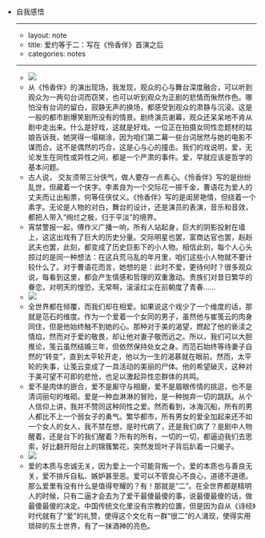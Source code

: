- 自我感悟
    - ---
    - layout: note
    - title: 爱约等于二：写在《怜香伴》首演之后
    - categories: notes
    - ---
    - ![](http://www.baibanbao.net/wp-content/uploads/2015/01/IMG_6573.jpg)
    - 从《怜香伴》的演出现场，我发现，观众的心与舞台深度融合，可以听到观众为一两句台词而窃笑，也可以听到观众为正剧的悲情而愀然作色。哪怕没有台词的留白，寂静无声的换场，都感受到观众的肃静与沉浸。这是一般的都市剧爆笑剧所没有的情景。剧终演员谢幕，观众还呆呆地不肯从剧中走出来。什么是好戏，这就是好戏。一位正在拍摄女同性恋题材的姑娘告诉我，她哭得一塌糊涂，因为咱们第二幕一些台词居然与她的电影不谋而合。这不是偶然的巧合，这是心与心的撞击。我们的戏说明，爱，无论发生在同性或异性之间，都是一个严肃的事件。爱，早就应该是哲学的基本问题。
    - 古人说， 交友须带三分侠气，做人要存一点素心。《怜香伴》写的是纷纷乱世，但藏着一个侠字。李素良为一个交际花一掷千金，曹语花为爱人的丈夫而让出船票，何等任侠仗义。《怜香伴》写的是闺房艳情，但绕着一个素字。无论是人物的对白，舞台的设计，还是演员的表演，音乐和音效，都把人带入“绚烂之极，归于平淡”的境界。
    - 宵禁警报一起，傅作义广播一响，所有人站起身，巨大的阴影投射在墙上，这这出戏有了巨大的历史分量。交际明星也罢，富商达官也罢，赳赳武夫也罢，此刻，都变成了历史巨影下的小人物。相信此刻，每个人心头掠过的是同一种想法：在这兵荒马乱的年月里，咱们这些小人物就不要计较什么了。对于曹语花而言，她想的是：此时不爱，更待何时？很多观众说，每看到这里，都会产生情感和哲理的双重激动。贵族们对昔日繁华的眷恋，对明天的惶恐，无常啊，滚滚红尘在前朝度了青春……
    - ![](http://www.baibanbao.net/wp-content/uploads/2015/01/IMG_6582.jpg)
    - 全世界都在倾覆，而我们却在相爱。如果说这个戏少了一个维度的话，那就是范石的维度。作为一个爱着一个女同的男子，虽然他与崔笺云的肉身同住，但是他始终触不到她的心。那种对于美的渴望，燃起了他的亵渎之情焰，然而对于爱的敬畏，却让他对妻子敬而远之。所以，我们可以大胆推论，笺云虽然结婚三年，但依然保持处女之身。而范石始终等待妻子自然的“转变”，直到太平轮开走，他以为一生的渴慕就在眼前。然而，太平轮的失事，让笺云变成了一具活动的美丽的尸体。他的希望破灭，这种对于美可望不可即的悲怆，也足以激起异性恋群体的共鸣。
    - 爱不是肉体的嵌合，爱不是厮守与相磨，爱不是眉眼传情的挑逗，也不是清词丽句的堆砌。爱是一种血淋淋的冒险，是一种抛弃一切的跳跃。从个人信仰上讲，我并不赞同这种同性之爱。然而看到，冰海沉船，所有的男人都比不上一个弱女子的勇气。繁华都市，所有男女的爱全加起来还不如一个女人的女人，我不禁在想，是时代病了，还是我们病了？是剧中人物醒着，还是台下的我们醒着？所有的所有，一切的一切，都逼迫我们去思索，好比翻开阳台上的锦簇繁花，突然发现叶子背后趴着一只蝎子。
    - ![](http://www.baibanbao.net/wp-content/uploads/2015/01/IMG_6571.jpg)
    - 爱的本质与忠诚无关，因为爱上一个可能背叛一个。爱的本质也与善良无关，爱不排斥自私、嫉妒甚至恶。爱可以不管良心不良心，道德不道德。那么爱里有没有什么是值得夸耀的？有！那就是“二”。在全世界都是精明人的时候，只有二逼才会去为了爱干最傻最傻的事，说最傻最傻的话，做最傻最傻的决定。中国传统文化里没有宗教的位置，但是因为自从《诗经》时代就有了“爱”的礼赞，使得这个文化有一群“很二”的人涌现，使得实用琐碎的东土世界，有了一抹酒神的亮色。

